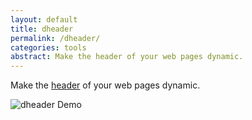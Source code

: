 ```yaml
---
layout: default
title: dheader
permalink: /dheader/
categories: tools
abstract: Make the header of your web pages dynamic.
---
```

Make the [header](https://www.npmjs.com/package/dheader) of your web pages dynamic.

![dheader Demo]({{site.url}}/i/dheader/dheader.gif)
